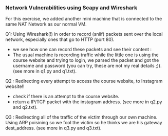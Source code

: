 ### **Network Vulnerabilities using Scapy and Wireshark**

For this exercise, we added another mini machine that is connected to the same NAT Network as our normal VM.



Q1: 
Using Wireshark(!) in order to record (sniif) packets sent over the local network, especially ones that go to HTTP (port 80). 
- we see how one can record these packets and see their content : 
- The usual machine is recording traffic while the little one is using the course website and trying to login, we parsed the packet and got the username and password (you can try, these are not my real details ;)).
(see more in q1.py and q1.txt).

Q2 : 
Redirecting every attempt to access the course website, to Instagram website!!
- check if there is an attempt to the course website.
- return a IP/TCP packet with the instagram address. 
(see more in q2.py and q2.txt).

Q3 : 
Redirecting all of the traffic of the victim through our own machine.
Using ARP poisining so we fool the victim so he thinks we are his gateway dest_address.
(see more in q3.py and q3.txt).